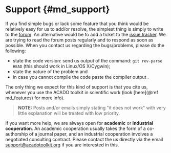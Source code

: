 Support {#md_support}
=======

If you find simple bugs or lack some feature that you think would be relatively easy for us to add/or resolve, the simplest thing is simply to write to the [forum](https://sourceforge.net/p/acado/discussion/). An alternative would be to add a ticket to the [issue tracker](https://github.com/acado/acado/issues). We are trying to read the forum posts regularly and to respond as soon as possible. When you contact us regarding the bugs/problems, please do the following:

* state the code version: send us output of the command: `git rev-parse HEAD` (this should work in Linux/OS X/Cygwin);
* state the nature of the problem and
* in case you cannot compile the code paste the compiler output .

The only thing we expect for this kind of support is that you cite us, whenever you use the ACADO toolkit in scientific work (look [here](@ref md_features) for more info).

> **NOTE:** Posts and/or emails simply stating "it does not work" with very little explanation will be treated with low priority.

If you want more help, we are always open for **academic** or **industrial cooperation**. An academic cooperation usually takes the form of a co-authorship of a journal paper, and an industrial cooperation involves a negotiated consulting contract. Please contact the us directly via the email [support@acadotoolkit.org](mailto:support@acadotoolkit.org) if you are interested in this.
